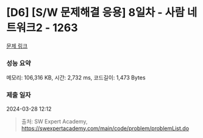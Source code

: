 # [D6] [S/W 문제해결 응용] 8일차 - 사람 네트워크2 - 1263 

[문제 링크](https://swexpertacademy.com/main/code/problem/problemDetail.do?contestProbId=AV18P2B6Iu8CFAZN) 

### 성능 요약

메모리: 106,316 KB, 시간: 2,732 ms, 코드길이: 1,473 Bytes

### 제출 일자

2024-03-28 12:12



> 출처: SW Expert Academy, https://swexpertacademy.com/main/code/problem/problemList.do